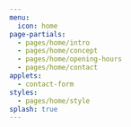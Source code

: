 ```yaml
---
menu:
  icon: home
page-partials:
  - pages/home/intro
  - pages/home/concept
  - pages/home/opening-hours
  - pages/home/contact
applets: 
  - contact-form
styles:
  - pages/home/style
splash: true
---
```

